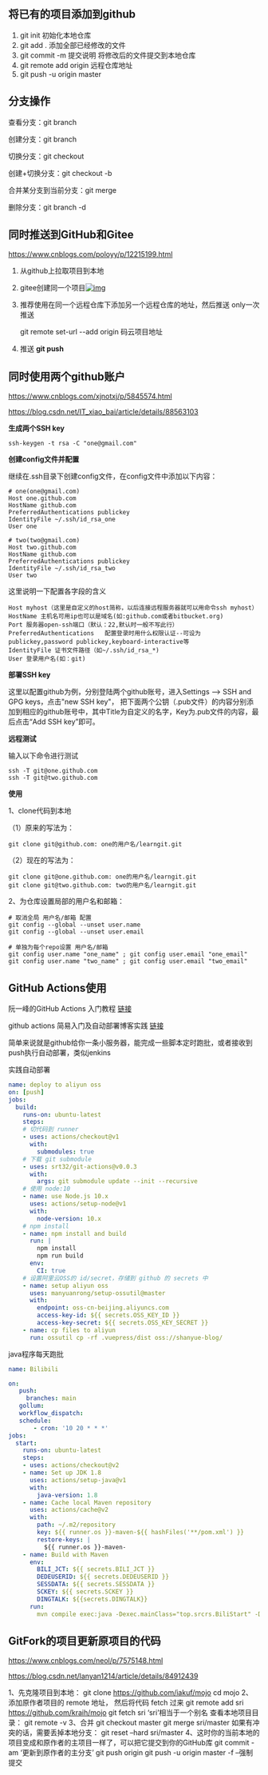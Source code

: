 ## 将已有的项目添加到github

1. git init 初始化本地仓库
2. git add .   添加全部已经修改的文件
3. git commit -m 提交说明      将修改后的文件提交到本地仓库
4. git remote add origin 远程仓库地址
5. git push -u origin master



## 分支操作

查看分支：git branch

创建分支：git branch <name>

切换分支：git checkout <name>

创建+切换分支：git checkout -b <name>

合并某分支到当前分支：git merge <name>

删除分支：git branch -d <name>



## 同时推送到GitHub和Gitee

https://www.cnblogs.com/poloyy/p/12215199.html

1. 从github上拉取项目到本地
2. gitee创建同一个项目[![img](https://img2018.cnblogs.com/i-beta/1896874/202001/1896874-20200119171043102-666253483.png)](https://img2018.cnblogs.com/i-beta/1896874/202001/1896874-20200119171043102-666253483.png)

3. 推荐使用在同一个远程仓库下添加另一个远程仓库的地址，然后推送 only一次推送 

   git remote set-url --add origin 码云项目地址 

4. 推送 **git push** 



## 同时使用两个github账户

https://www.cnblogs.com/xjnotxj/p/5845574.html

https://blog.csdn.net/IT_xiao_bai/article/details/88563103

**生成两个SSH key**

`ssh-keygen -t rsa -C "one@gmail.com"`

**创建config文件并配置**

继续在.ssh目录下创建config文件，在config文件中添加以下内容：

```
# one(one@gmail.com)
Host one.github.com
HostName github.com
PreferredAuthentications publickey
IdentityFile ~/.ssh/id_rsa_one
User one
    
# two(two@gmail.com)
Host two.github.com
HostName github.com
PreferredAuthentications publickey
IdentityFile ~/.ssh/id_rsa_two
User two
```

这里说明一下配置各字段的含义

```
Host myhost（这里是自定义的host简称，以后连接远程服务器就可以用命令ssh myhost）
HostName 主机名可用ip也可以是域名(如:github.com或者bitbucket.org)
Port 服务器open-ssh端口（默认：22,默认时一般不写此行）
PreferredAuthentications   配置登录时用什么权限认证--可设为publickey,password publickey,keyboard-interactive等
IdentityFile 证书文件路径（如~/.ssh/id_rsa_*)
User 登录用户名(如：git)
```

**部署SSH key**

这里以配置github为例，分别登陆两个github账号，进入Settings –> SSH and GPG keys，点击"new SSH key"， 把下面两个公钥（.pub文件）的内容分别添加到相应的github账号中，其中Title为自定义的名字，Key为.pub文件的内容，最后点击“Add SSH key”即可。

**远程测试**

输入以下命令进行测试

```shell
ssh -T git@one.github.com
ssh -T git@two.github.com
```

**使用**

1、clone代码到本地

（1）原来的写法为：

```shell
git clone git@github.com: one的用户名/learngit.git
```

（2）现在的写法为：

```shell
git clone git@one.github.com: one的用户名/learngit.git
git clone git@two.github.com: two的用户名/learngit.git
```

2、为仓库设置局部的用户名和邮箱：

```shell
# 取消全局 用户名/邮箱 配置
git config --global --unset user.name
git config --global --unset user.email
    
# 单独为每个repo设置 用户名/邮箱
git config user.name "one_name" ; git config user.email "one_email"
git config user.name "two_name" ; git config user.email "two_email"
```



## GitHub Actions使用

阮一峰的GitHub Actions 入门教程 [链接](http://www.ruanyifeng.com/blog/2019/09/getting-started-with-github-actions.html)

github actions 简易入门及自动部署博客实践 [链接](https://zhuanlan.zhihu.com/p/93829286)



简单来说就是github给你一条小服务器，能完成一些脚本定时跑批，或者接收到push执行自动部署，类似jenkins

实践自动部署

```yaml
name: deploy to aliyun oss
on: [push]
jobs:
  build:
    runs-on: ubuntu-latest
    steps:
    # 切代码到 runner
    - uses: actions/checkout@v1
      with:
        submodules: true
    # 下载 git submodule
    - uses: srt32/git-actions@v0.0.3
      with:
        args: git submodule update --init --recursive
    # 使用 node:10
    - name: use Node.js 10.x
      uses: actions/setup-node@v1
      with:
        node-version: 10.x
    # npm install
    - name: npm install and build
      run: |
        npm install
        npm run build
      env:
        CI: true
    # 设置阿里云OSS的 id/secret，存储到 github 的 secrets 中
    - name: setup aliyun oss
      uses: manyuanrong/setup-ossutil@master
      with:
        endpoint: oss-cn-beijing.aliyuncs.com
        access-key-id: ${{ secrets.OSS_KEY_ID }}
        access-key-secret: ${{ secrets.OSS_KEY_SECRET }}
    - name: cp files to aliyun
      run: ossutil cp -rf .vuepress/dist oss://shanyue-blog/
```

java程序每天跑批

```yaml
name: Bilibili

on:
   push:
     branches: main
   gollum:
   workflow_dispatch:
   schedule:
       - cron: '10 20 * * *'
jobs:
  start:
    runs-on: ubuntu-latest
    steps:
    - uses: actions/checkout@v2
    - name: Set up JDK 1.8
      uses: actions/setup-java@v1
      with:
        java-version: 1.8
    - name: Cache local Maven repository
      uses: actions/cache@v2
      with:
        path: ~/.m2/repository
        key: ${{ runner.os }}-maven-${{ hashFiles('**/pom.xml') }}
        restore-keys: |
          ${{ runner.os }}-maven-
    - name: Build with Maven
      env:
        BILI_JCT: ${{ secrets.BILI_JCT }}
        DEDEUSERID: ${{ secrets.DEDEUSERID }}
        SESSDATA: ${{ secrets.SESSDATA }}
        SCKEY: ${{ secrets.SCKEY }}
        DINGTALK: ${{secrets.DINGTALK}}
      run:
        mvn compile exec:java -Dexec.mainClass="top.srcrs.BiliStart" -Dexec.args="${BILI_JCT} ${SESSDATA} ${DEDEUSERID} ${SCKEY} ${DINGTALK}"
```



## GitFork的项目更新原项目的代码

https://www.cnblogs.com/neol/p/7575148.html

https://blog.csdn.net/lanyan1214/article/details/84912439

1、先克隆项目到本地： 
git clone https://github.com/iakuf/mojo 
cd mojo 
2、添加原作者项目的 remote 地址， 然后将代码 fetch 过来 
git remote add sri https://github.com/kraih/mojo 
git fetch sri 
‘sri’相当于一个别名 
查看本地项目目录： git remote -v 
3、合并 
git checkout master 
git merge sri/master 
如果有冲突的话，需要丢掉本地分支： 
git reset –hard sri/master 
4、这时你的当前本地的项目变成和原作者的主项目一样了，可以把它提交到你的GitHub库 
git commit -am ‘更新到原作者的主分支’ 
git push origin 
git push -u origin master -f –强制提交
